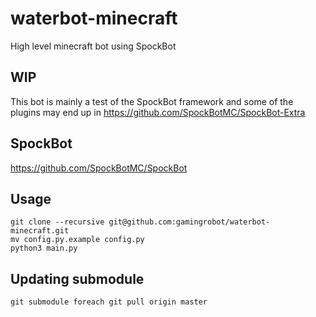 # waterbot-minecraft
High level minecraft bot using SpockBot

## WIP
This bot is mainly a test of the SpockBot framework and some of the plugins may end up in https://github.com/SpockBotMC/SpockBot-Extra

## SpockBot 
https://github.com/SpockBotMC/SpockBot

## Usage

```
git clone --recursive git@github.com:gamingrobot/waterbot-minecraft.git
mv config.py.example config.py
python3 main.py
```

## Updating submodule
`git submodule foreach git pull origin master`
